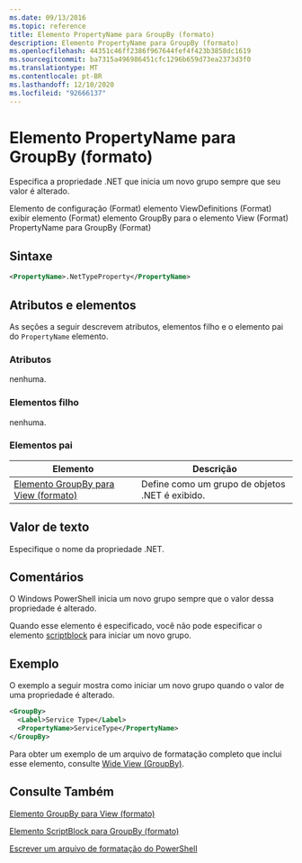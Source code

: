 ```yaml
---
ms.date: 09/13/2016
ms.topic: reference
title: Elemento PropertyName para GroupBy (formato)
description: Elemento PropertyName para GroupBy (formato)
ms.openlocfilehash: 44351c46ff2386f967644fef4f423b3858dc1619
ms.sourcegitcommit: ba7315a496986451cfc1296b659d73ea2373d3f0
ms.translationtype: MT
ms.contentlocale: pt-BR
ms.lasthandoff: 12/10/2020
ms.locfileid: "92666137"
---
```

# <a name="propertyname-element-for-groupby-format"></a>Elemento PropertyName para GroupBy (formato)

Especifica a propriedade .NET que inicia um novo grupo sempre que seu valor é alterado.

Elemento de configuração (Format) elemento ViewDefinitions (Format) exibir elemento (Format) elemento GroupBy para o elemento View (Format) PropertyName para GroupBy (Format)

## <a name="syntax"></a>Sintaxe

```xml
<PropertyName>.NetTypeProperty</PropertyName>
```

## <a name="attributes-and-elements"></a>Atributos e elementos

As seções a seguir descrevem atributos, elementos filho e o elemento pai do `PropertyName` elemento.

### <a name="attributes"></a>Atributos

nenhuma.

### <a name="child-elements"></a>Elementos filho

nenhuma.

### <a name="parent-elements"></a>Elementos pai

|Elemento|Descrição|
|-------------|-----------------|
|[Elemento GroupBy para View (formato)](./groupby-element-for-view-format.md)|Define como um grupo de objetos .NET é exibido.|

## <a name="text-value"></a>Valor de texto

Especifique o nome da propriedade .NET.

## <a name="remarks"></a>Comentários

O Windows PowerShell inicia um novo grupo sempre que o valor dessa propriedade é alterado.

Quando esse elemento é especificado, você não pode especificar o elemento [scriptblock](./scriptblock-element-for-groupby-format.md) para iniciar um novo grupo.

## <a name="example"></a>Exemplo

O exemplo a seguir mostra como iniciar um novo grupo quando o valor de uma propriedade é alterado.

```xml
<GroupBy>
  <Label>Service Type</Label>
  <PropertyName>ServiceType</PropertyName>
</GroupBy>

```

Para obter um exemplo de um arquivo de formatação completo que inclui esse elemento, consulte [Wide View (GroupBy)](./wide-view-groupby.md).

## <a name="see-also"></a>Consulte Também

[Elemento GroupBy para View (formato)](./groupby-element-for-view-format.md)

[Elemento ScriptBlock para GroupBy (formato)](./scriptblock-element-for-groupby-format.md)

[Escrever um arquivo de formatação do PowerShell](./writing-a-powershell-formatting-file.md)

